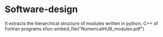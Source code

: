 # Software-design
It extracts the hierarchical structure of modules written in python, C++ of Fortran programs 
xfun::embed_file("NumericalHUB_modules.pdf")

